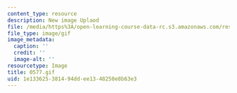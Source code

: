 ```yaml
---
content_type: resource
description: New image Uplaod
file: /media/https%3A/open-learning-course-data-rc.s3.amazonaws.com/res-21g-01-kana-spring-2010/1e133625381494ddee1348250e8b63e3_0577.gif
file_type: image/gif
image_metadata:
  caption: ''
  credit: ''
  image-alt: ''
resourcetype: Image
title: 0577.gif
uid: 1e133625-3814-94dd-ee13-48250e8b63e3
---
```

